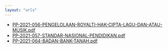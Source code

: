 ```yaml
---
layout: "urls"
---
```

* [PP-2021-056-PENGELOLAAN-ROYALTI-HAK-CIPTA-LAGU-DAN-ATAU-MUSIK.pdf](PP-2021-056-PENGELOLAAN-ROYALTI-HAK-CIPTA-LAGU-DAN-ATAU-MUSIK.pdf)
* [PP-2021-057-STANDAR-NASIONAL-PENDIDIKAN.pdf](PP-2021-057-STANDAR-NASIONAL-PENDIDIKAN.pdf)
* [PP-2021-064-BADAN-BANK-TANAH.pdf](PP-2021-064-BADAN-BANK-TANAH.pdf)

